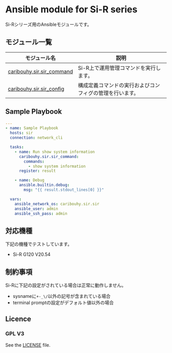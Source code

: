 # Ansible module for Si-R series

Si-Rシリーズ用のAnsibleモジュールです。

## モジュール一覧

モジュール名 | 説明
--- | ---
[caribouhy.sir.sir_command](docs/caribouhy.sir.sir_command_module.rst)|Si-R上で運用管理コマンドを実行します。
[caribouhy.sir.sir_config](docs/caribouhy.sir.sir_config_module.rst)|構成定義コマンドの実行およびコンフィグの管理を行います。

## Sample Playbook
```yaml
---
- name: Sample Playbook
  hosts: sir
  connection: network_cli

  tasks:
    - name: Run show system information
      caribouhy.sir.sir_command:
        commands:
          - show system information
      register: result

    - name: Debug
      ansible.builtin.debug:
        msg: "{{ result.stdout_lines[0] }}"

  vars:
    ansible_network_os: caribouhy.sir.sir
    ansible_user: admin
    ansible_ssh_pass: admin
```

## 対応機種
下記の機種でテストしています。
- Si-R G120 V20.54

## 制約事項
Si-Rに下記の設定がされている場合は正常に動作しません。
- sysnameに`+-_\/`以外の記号が含まれている場合
- terminal promptの設定がデフォルト値以外の場合

## Licence
### GPL V3
See the [LICENSE](LICENSE) file.